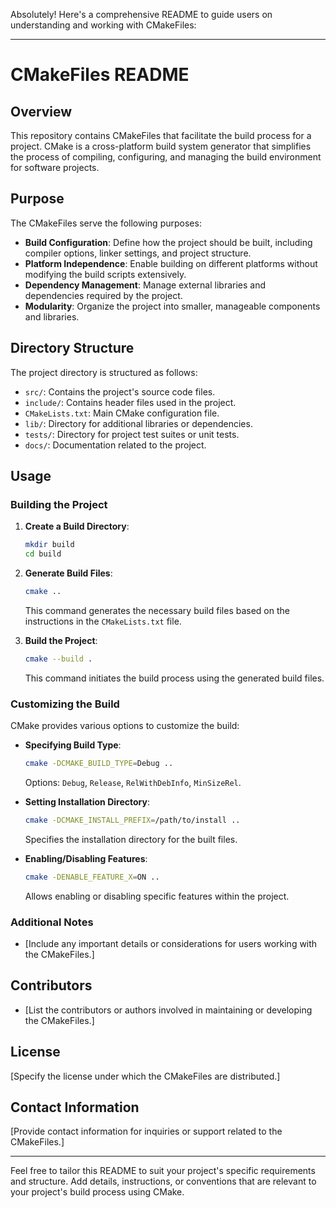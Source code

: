 Absolutely! Here's a comprehensive README to guide users on understanding and working with CMakeFiles:

---

# CMakeFiles README

## Overview

This repository contains CMakeFiles that facilitate the build process for a project. CMake is a cross-platform build system generator that simplifies the process of compiling, configuring, and managing the build environment for software projects.

## Purpose

The CMakeFiles serve the following purposes:
- **Build Configuration**: Define how the project should be built, including compiler options, linker settings, and project structure.
- **Platform Independence**: Enable building on different platforms without modifying the build scripts extensively.
- **Dependency Management**: Manage external libraries and dependencies required by the project.
- **Modularity**: Organize the project into smaller, manageable components and libraries.

## Directory Structure

The project directory is structured as follows:
- `src/`: Contains the project's source code files.
- `include/`: Contains header files used in the project.
- `CMakeLists.txt`: Main CMake configuration file.
- `lib/`: Directory for additional libraries or dependencies.
- `tests/`: Directory for project test suites or unit tests.
- `docs/`: Documentation related to the project.

## Usage

### Building the Project

1. **Create a Build Directory**:
    ```bash
    mkdir build
    cd build
    ```

2. **Generate Build Files**:
    ```bash
    cmake ..
    ```
    This command generates the necessary build files based on the instructions in the `CMakeLists.txt` file.

3. **Build the Project**:
    ```bash
    cmake --build .
    ```
    This command initiates the build process using the generated build files.

### Customizing the Build

CMake provides various options to customize the build:
- **Specifying Build Type**:
    ```bash
    cmake -DCMAKE_BUILD_TYPE=Debug ..
    ```
    Options: `Debug`, `Release`, `RelWithDebInfo`, `MinSizeRel`.

- **Setting Installation Directory**:
    ```bash
    cmake -DCMAKE_INSTALL_PREFIX=/path/to/install ..
    ```
    Specifies the installation directory for the built files.

- **Enabling/Disabling Features**:
    ```bash
    cmake -DENABLE_FEATURE_X=ON ..
    ```
    Allows enabling or disabling specific features within the project.

### Additional Notes

- [Include any important details or considerations for users working with the CMakeFiles.]

## Contributors

- [List the contributors or authors involved in maintaining or developing the CMakeFiles.]

## License

[Specify the license under which the CMakeFiles are distributed.]

## Contact Information

[Provide contact information for inquiries or support related to the CMakeFiles.]

---

Feel free to tailor this README to suit your project's specific requirements and structure. Add details, instructions, or conventions that are relevant to your project's build process using CMake.
